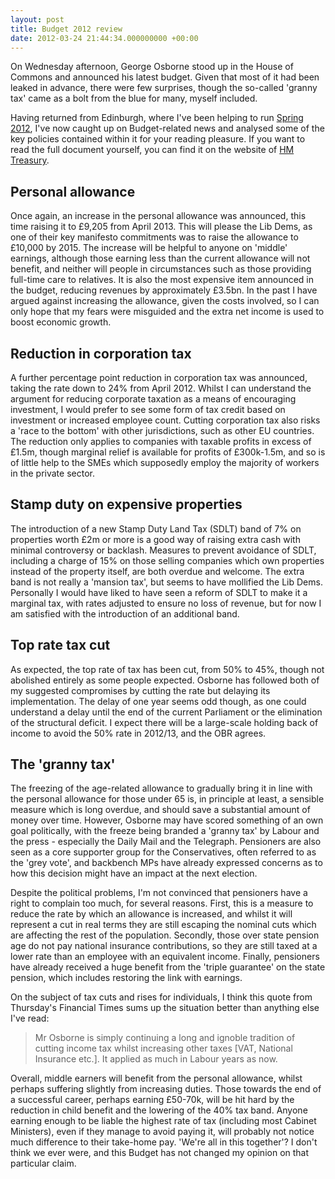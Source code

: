```yaml
---
layout: post
title: Budget 2012 review
date: 2012-03-24 21:44:34.000000000 +00:00
---
```


On Wednesday afternoon, George Osborne stood up in the House of Commons and announced his latest budget. Given that most of it had been leaked in advance, there were few surprises, though the so-called 'granny tax' came as a bolt from the blue for many, myself included.

Having returned from Edinburgh, where I've been helping to run [Spring 2012](http://www.flossuk.org/Events/Spring2012), I've now caught up on Budget-related news and analysed some of the key policies contained within it for your reading pleasure. If you want to read the full document yourself, you can find it on the website of [HM Treasury](http://www.hm-treasury.gov.uk/budget2012_documents.htm).

## Personal allowance

Once again, an increase in the personal allowance was announced, this time raising it to £9,205 from April 2013. This will please the Lib Dems, as one of their key manifesto commitments was to raise the allowance to £10,000 by 2015. The increase will be helpful to anyone on 'middle' earnings, although those earning less than the current allowance will not benefit, and neither will people in circumstances such as those providing full-time care to relatives. It is also the most expensive item announced in the budget, reducing revenues by approximately £3.5bn. In the past I have argued against increasing the allowance, given the costs involved, so I can only hope that my fears were misguided and the extra net income is used to boost economic growth.

## Reduction in corporation tax

A further percentage point reduction in corporation tax was announced, taking the rate down to 24% from April 2012. Whilst I can understand the argument for reducing corporate taxation as a means of encouraging investment, I would prefer to see some form of tax credit based on investment or increased employee count. Cutting corporation tax also risks a 'race to the bottom' with other jurisdictions, such as other EU countries. The reduction only applies to companies with taxable profits in excess of £1.5m, though marginal relief is available for profits of £300k-1.5m, and so is of little help to the SMEs which supposedly employ the majority of workers in the private sector.

## Stamp duty on expensive properties

The introduction of a new Stamp Duty Land Tax (SDLT) band of 7% on properties worth £2m or more is a good way of raising extra cash with minimal controversy or backlash. Measures to prevent avoidance of SDLT, including a charge of 15% on those selling companies which own properties instead of the property itself, are both overdue and welcome. The extra band is not really a 'mansion tax', but seems to have mollified the Lib Dems. Personally I would have liked to have seen a reform of SDLT to make it a marginal tax, with rates adjusted to ensure no loss of revenue, but for now I am satisfied with the introduction of an additional band.

## Top rate tax cut

As expected, the top rate of tax has been cut, from 50% to 45%, though not abolished entirely as some people expected. Osborne has followed both of my suggested compromises by cutting the rate but delaying its implementation. The delay of one year seems odd though, as one could understand a delay until the end of the current Parliament or the elimination of the structural deficit. I expect there will be a large-scale holding back of income to avoid the 50% rate in 2012/13, and the OBR agrees.

## The 'granny tax'

The freezing of the age-related allowance to gradually bring it in line with the personal allowance for those under 65 is, in principle at least, a sensible measure which is long overdue, and should save a substantial amount of money over time. However, Osborne may have scored something of an own goal politically, with the freeze being branded a 'granny tax' by Labour and the press - especially the Daily Mail and the Telegraph. Pensioners are also seen as a core supporter group for the Conservatives, often referred to as the 'grey vote', and backbench MPs have already expressed concerns as to how this decision might have an impact at the next election.

Despite the political problems, I'm not convinced that pensioners have a right to complain too much, for several reasons. First, this is a measure to reduce the rate by which an allowance is increased, and whilst it will represent a cut in real terms they are still escaping the nominal cuts which are affecting the rest of the population. Secondly, those over state pension age do not pay national insurance contributions, so they are still taxed at a lower rate than an employee with an equivalent income. Finally, pensioners have already received a huge benefit from the 'triple guarantee' on the state pension, which includes restoring the link with earnings.

On the subject of tax cuts and rises for individuals, I think this quote from Thursday's Financial Times sums up the situation better than anything else I've read:

 > Mr Osborne is simply continuing a long and ignoble tradition of cutting income tax whilst increasing other taxes [VAT, National Insurance etc.]. It applied as much in Labour years as now.

Overall, middle earners will benefit from the personal allowance, whilst perhaps suffering slightly from increasing duties. Those towards the end of a successful career, perhaps earning £50-70k, will be hit hard by the reduction in child benefit and the lowering of the 40% tax band. Anyone earning enough to be liable the highest rate of tax (including most Cabinet Ministers), even if they manage to avoid paying it, will probably not notice much difference to their take-home pay. 'We're all in this together'? I don't think we ever were, and this Budget has not changed my opinion on that particular claim.
